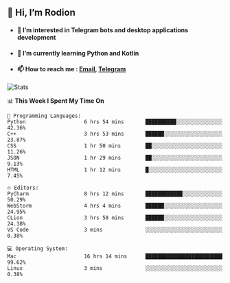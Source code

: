 ## 👋 Hi, I’m Rodion
- #### 👀 I’m interested in Telegram bots and desktop applications development
- #### 🌱 I’m currently learning Python and Kotlin
- #### 📫 How to reach me : [Email](mailto:me@lavn.ml), [Telegram](https://t.me/fast_geek)

![Stats](https://github-readme-stats.vercel.app/api?username=rodion-gudz&show_icons=true&theme=github_dark&hide_border=true&hide=issues&count_private=true&layout=compact)


<!--START_SECTION:waka-->
📊 **This Week I Spent My Time On** 

```text
💬 Programming Languages: 
Python                   6 hrs 54 mins       ██████████░░░░░░░░░░░░░░░   42.36% 
C++                      3 hrs 53 mins       ██████░░░░░░░░░░░░░░░░░░░   23.87% 
CSS                      1 hr 50 mins        ██░░░░░░░░░░░░░░░░░░░░░░░   11.26% 
JSON                     1 hr 29 mins        ██░░░░░░░░░░░░░░░░░░░░░░░   9.13% 
HTML                     1 hr 12 mins        █░░░░░░░░░░░░░░░░░░░░░░░░   7.45%

🔥 Editors: 
PyCharm                  8 hrs 12 mins       ████████████░░░░░░░░░░░░░   50.29% 
WebStorm                 4 hrs 4 mins        ██████░░░░░░░░░░░░░░░░░░░   24.95% 
CLion                    3 hrs 58 mins       ██████░░░░░░░░░░░░░░░░░░░   24.38% 
VS Code                  3 mins              ░░░░░░░░░░░░░░░░░░░░░░░░░   0.38%

💻 Operating System: 
Mac                      16 hrs 14 mins      █████████████████████████   99.62% 
Linux                    3 mins              ░░░░░░░░░░░░░░░░░░░░░░░░░   0.38%

```


<!--END_SECTION:waka-->
